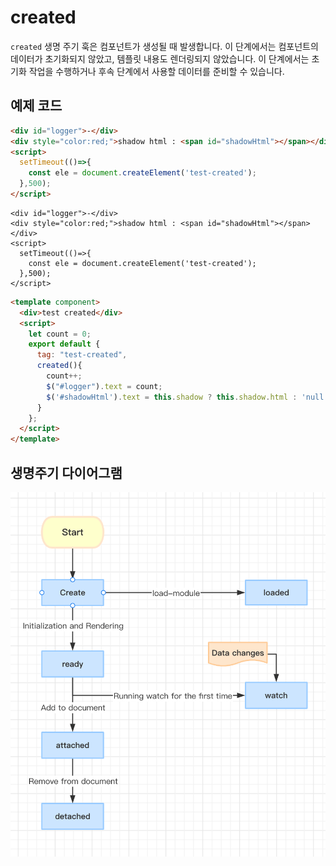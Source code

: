 # created

`created` 생명 주기 훅은 컴포넌트가 생성될 때 발생합니다. 이 단계에서는 컴포넌트의 데이터가 초기화되지 않았고, 템플릿 내용도 렌더링되지 않았습니다. 이 단계에서는 초기화 작업을 수행하거나 후속 단계에서 사용할 데이터를 준비할 수 있습니다.

## 예제 코드

```html
<div id="logger">-</div>
<div style="color:red;">shadow html : <span id="shadowHtml"></span></div>
<script>
  setTimeout(()=>{
    const ele = document.createElement('test-created');
  },500);
</script>
```

<comp-viewer comp-name="test-created">

```
<div id="logger">-</div>
<div style="color:red;">shadow html : <span id="shadowHtml"></span></div>
<script>
  setTimeout(()=>{
    const ele = document.createElement('test-created');
  },500);
</script>
```

```html
<template component>
  <div>test created</div>
  <script>
    let count = 0;
    export default {
      tag: "test-created",
      created(){
        count++;
        $("#logger").text = count;
        $('#shadowHtml').text = this.shadow ? this.shadow.html : 'null';
      }
    };
  </script>
</template>
```

</comp-viewer>

## 생명주기 다이어그램

<img src="../../../publics/life-cycle.png" width="512" />
